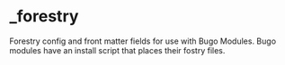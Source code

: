 # _forestry

Forestry config and front matter fields for use with Bugo Modules. Bugo modules have an install script that places their fostry files.

